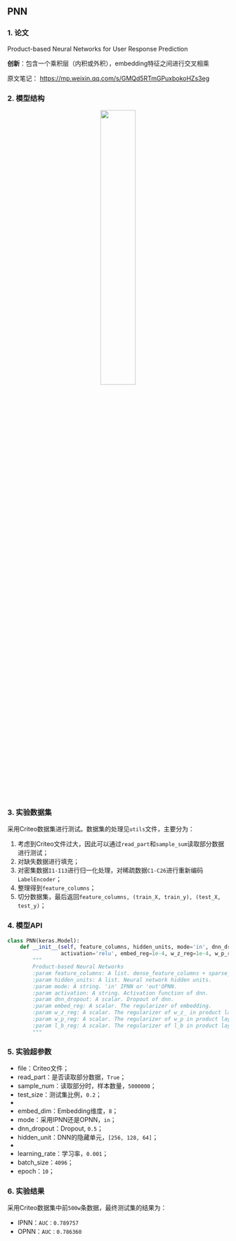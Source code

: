 ## PNN
### 1. 论文
Product-based Neural Networks for User Response Prediction  

**创新**：包含一个乘积层（内积或外积），embedding特征之间进行交叉相乘  

原文笔记： https://mp.weixin.qq.com/s/GMQd5RTmGPuxbokoHZs3eg



### 2. 模型结构

<div align=center><img src="https://cdn.jsdelivr.net/gh/BlackSpaceGZY/cdn/img/tf_5.png" width="40%;" style="float:center"/></div>



### 3. 实验数据集

采用Criteo数据集进行测试。数据集的处理见`utils`文件，主要分为：
1. 考虑到Criteo文件过大，因此可以通过`read_part`和`sample_sum`读取部分数据进行测试；
3. 对缺失数据进行填充；
4. 对密集数据`I1-I13`进行归一化处理，对稀疏数据`C1-C26`进行重新编码`LabelEncoder`；
5. 整理得到`feature_columns`；
6. 切分数据集，最后返回`feature_columns, (train_X, train_y), (test_X, test_y)`；



### 4. 模型API

```python
class PNN(keras.Model):
    def __init__(self, feature_columns, hidden_units, mode='in', dnn_dropout=0.,
                 activation='relu', embed_reg=1e-4, w_z_reg=1e-4, w_p_reg=1e-4, l_b_reg=1e-4):
        """
        Product-based Neural Networks
        :param feature_columns: A list. dense_feature_columns + sparse_feature_columns
        :param hidden_units: A list. Neural network hidden units.
        :param mode: A string. 'in' IPNN or 'out'OPNN.
        :param activation: A string. Activation function of dnn.
        :param dnn_dropout: A scalar. Dropout of dnn.
        :param embed_reg: A scalar. The regularizer of embedding.
        :param w_z_reg: A scalar. The regularizer of w_z_ in product layer
        :param w_p_reg: A scalar. The regularizer of w_p in product layer
        :param l_b_reg: A scalar. The regularizer of l_b in product layer
        """
```



### 5. 实验超参数

- file：Criteo文件；
- read_part：是否读取部分数据，`True`；
- sample_num：读取部分时，样本数量，`5000000`；
- test_size：测试集比例，`0.2`；
- 
- embed_dim：Embedding维度，`8`；
- mode：采用IPNN还是OPNN，`in`；
- dnn_dropout：Dropout, `0.5`；
- hidden_unit：DNN的隐藏单元，`[256, 128, 64]`；
- 
- learning_rate：学习率，`0.001`；
- batch_size：`4096`；
- epoch：`10`；



### 6. 实验结果

采用Criteo数据集中前`500w`条数据，最终测试集的结果为：

- IPNN：`AUC：0.789757`
- OPNN：`AUC：0.786360`


